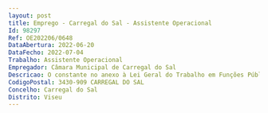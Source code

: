 ```yaml
--- 
layout: post
title: Emprego - Carregal do Sal - Assistente Operacional
Id: 98297
Ref: OE202206/0648
DataAbertura: 2022-06-20
DataFecho: 2022-07-04
Trabalho: Assistente Operacional
Empregador: Câmara Municipal de Carregal do Sal
Descricao: O constante no anexo à Lei Geral do Trabalho em Funções Públicas, ao qual corresponde o grau 1 de complexidade funcional, nos termos da alínea a) do n.º 1 do artigo 86.º da mencionada Lei, e o constante na caraterização do posto de trabalho do mapa de pessoal do ano de 2022, referente a funções de natureza executiva, de carácter manual ou mecânico, enquadradas em diretivas gerais bem definidas e com graus de complexidade variáveis, utilizando máquinas, viaturas e equipamentos dos serviços, funções essas indispensáveis ao bom funcionamento do Centro de Saúde de Carregal do Sal e da Extensão de Saúde de Cabanas de Viriato.A descrição das funções em referência não prejudica a atribuição ao trabalhador de outras funções, não expressamente mencionadas, que lhe sejam afins ou funcionalmente ligadas, para as quais o trabalhador detenha qualificações profissionais adequadas e que não impliquem desvalorização profissional, nos termos do artigo 81.º da Lei Geral do Trabalho em Funções Públicas.
CodigoPostal: 3430-909 CARREGAL DO SAL
Concelho: Carregal do Sal
Distrito: Viseu
--- 
```

